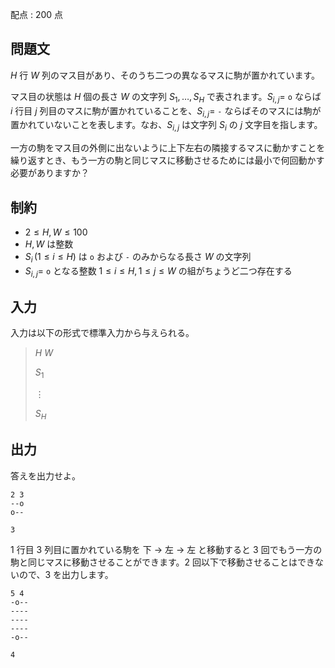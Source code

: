 配点 : $200$ 点

## 問題文

$H$ 行 $W$ 列のマス目があり、そのうち二つの異なるマスに駒が置かれています。

マス目の状態は $H$ 個の長さ $W$ の文字列 $S_1, \dots, S_H$ で表されます。$S_{i, j} =$ `o` ならば $i$ 行目 $j$ 列目のマスに駒が置かれていることを、$S_{i, j} =$ `-` ならばそのマスには駒が置かれていないことを表します。なお、$S_{i, j}$ は文字列 $S_i$ の $j$ 文字目を指します。

一方の駒をマス目の外側に出ないように上下左右の隣接するマスに動かすことを繰り返すとき、もう一方の駒と同じマスに移動させるためには最小で何回動かす必要がありますか？

## 制約

- $2 \leq H, W \leq 100$
- $H, W$ は整数
- $S_i \, (1 \leq i \leq H)$ は `o` および `-` のみからなる長さ $W$ の文字列
- $S_{i, j} =$ `o` となる整数 $1 \leq i \leq H, 1 \leq j \leq W$ の組がちょうど二つ存在する

## 入力

入力は以下の形式で標準入力から与えられる。

> $H$ $W$
> 
> $S_1$
> 
> $\vdots$
> 
> $S_H$

## 出力

答えを出力せよ。

```input1
2 3
--o
o--
```

```output1
3
```

$1$ 行目 $3$ 列目に置かれている駒を 下 $\rightarrow$ 左 $\rightarrow$ 左 と移動すると $3$ 回でもう一方の駒と同じマスに移動させることができます。$2$ 回以下で移動させることはできないので、$3$ を出力します。

```input2
5 4
-o--
----
----
----
-o--
```

```output2
4
```